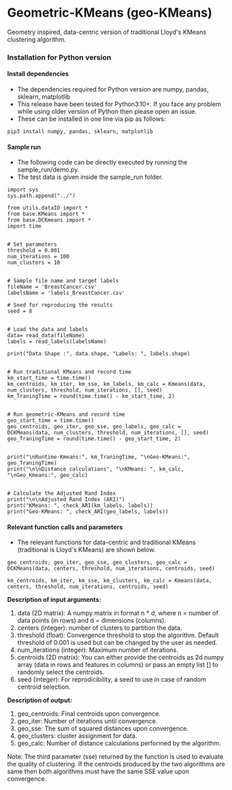 # Geometric-KMeans (geo-KMeans)

Geometry inspired, data-centric version of traditional Lloyd's KMeans clustering algorithm.

### Installation for Python version

#### Install dependencies

- The dependencies required for Python version are numpy, pandas, sklearn, matplotlib
- This release have been tested for Python3.10+. If you face any problem while using older version of Python then please open an issue.
- These can be installed in one line via pip as follows:

```
pip3 install numpy, pandas, sklearn, matplotlib
```

#### Sample run

- The following code can be directly executed by running the sample_run/demo.py.
- The test data is given inside the sample_run folder.

```
import sys
sys.path.append("../")

from utils.dataIO import *
from base.KMeans import *
from base.DCKmeans import *
import time


# Set parameters
threshold = 0.001
num_iterations = 100
num_clusters = 10


# Sample file name and target labels
fileName = 'BreastCancer.csv'
labelsName = 'labels_BreastCancer.csv'

# Seed for reproducing the results
seed = 8


# Load the data and labels
data= read_data(fileName)
labels = read_labels(labelsName)

print("Data Shape :", data.shape, "Labels: ", labels.shape)


# Run traditional KMeans and record time
km_start_time = time.time()
km_centroids, km_iter, km_sse, km_labels, km_calc = Kmeans(data, num_clusters, threshold, num_iterations, [], seed)
km_TraningTime = round(time.time() - km_start_time, 2)


# Run geometric-KMeans and record time
geo_start_time = time.time()
geo_centroids, geo_iter, geo_sse, geo_labels, geo_calc = DCKMeans(data, num_clusters, threshold, num_iterations, [], seed)
geo_TraningTime = round(time.time() - geo_start_time, 2)


print("\nRuntime-Kmeans:", km_TraningTime, "\nGeo-KMeans:", geo_TraningTime)
print("\n\nDistance calculations", "\nKMeans: ", km_calc, "\nGeo_Kmeans:", geo_calc)


# Calculate the Adjusted Rand Index
print("\n\nAdjusted Rand Index (ARI)")
print("KMeans: ", check_ARI(km_labels, labels))
print("Geo-KMeans: ", check_ARI(geo_labels, labels))
```

#### Relevant function calls and parameters

- The relevant functions for data-centric and traditional KMeans (traditional is Lloyd's KMeans) are shown below.

```
geo_centroids, geo_iter, geo_sse, geo_clusters, geo_calc = DCKMeans(data, centers, threshold, num_iterations, centroids, seed)

km_centroids, km_iter, km_sse, km_clusters, km_calc = Kmeans(data, centers, threshold, num_iterations, centroids, seed)
```

__Description of input arguments:__

1. data (2D matrix): A numpy matrix in format n * d, where n = number of data points (in rows) and d = dimensions (columns).
2. centers (integer): number of clusters to partition the data.
3. threshold (float): Convergence threshold to stop the algorithm. Default threshold of 0.001 is used but can be changed by the user as needed.
4. num_iterations (integer): Maximum number of iterations.
5. centroids (2D matrix): You can either provide the centroids as 2d numpy array (data in rows and features in columns) or pass an empty list [] to randomly select the centroids.
6. seed (integer): For reprodicibility, a seed to use in case of random centroid selection.

__Description of output:__

1. geo_centroids: Final centroids upon convergence.
2. geo_iter: Number of iterations until convergence.
3. geo_sse: The sum of squared distances upon convergence.
4. geo_clusters: cluster assignment for data.
5. geo_calc: Number of distance calculations performed by the algorithm.

Note: The third parameter (sse) returned by the function is used to evaluate the quality of clustering. If the centroids produced by the two
algorithms are same then both algorithms must have the same SSE value upon convergence.
